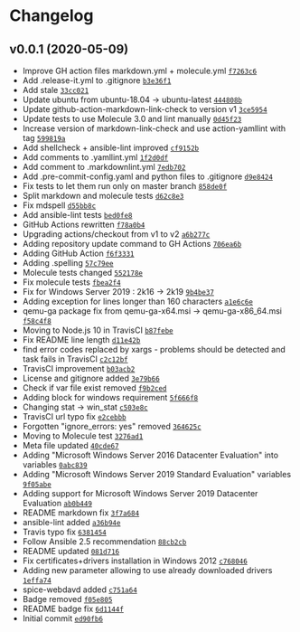 # Changelog

## v0.0.1 (2020-05-09)

- Improve GH action files markdown.yml + molecule.yml [`f7263c6`](https://github.com/ruzickap/ansible-role-virtio-win/commit/f7263c6e12582f6a3d1ee98bd126c1d2f4e9b819)
- Add .release-it.yml to .gitignore [`b3e36f1`](https://github.com/ruzickap/ansible-role-virtio-win/commit/b3e36f10722431306234304e3f34259f4615f627)
- Add stale [`33cc021`](https://github.com/ruzickap/ansible-role-virtio-win/commit/33cc02137f992ba6d6eadb159de95c50f5b21135)
- Update ubuntu from ubuntu-18.04 -&gt; ubuntu-latest [`444808b`](https://github.com/ruzickap/ansible-role-virtio-win/commit/444808bb119055d7c6bed1f2f786d845ac5a5cd1)
- Update github-action-markdown-link-check to version v1 [`3ce5954`](https://github.com/ruzickap/ansible-role-virtio-win/commit/3ce5954fecd5400cb065c0d4430cbec8a1cb8b0f)
- Update tests to use Molecule 3.0 and lint manually [`0d45f23`](https://github.com/ruzickap/ansible-role-virtio-win/commit/0d45f23008480cd75ada16ed52a0c383daec1953)
- Increase version of markdown-link-check and use action-yamllint with tag [`599819a`](https://github.com/ruzickap/ansible-role-virtio-win/commit/599819a89df4cdc0824d63ef62c246eae8628935)
- Add shellcheck + ansible-lint improved [`cf9152b`](https://github.com/ruzickap/ansible-role-virtio-win/commit/cf9152bdac48aba31e8f7a1b5e8a79b8d62b2618)
- Add comments to .yamllint.yml [`1f2d0df`](https://github.com/ruzickap/ansible-role-virtio-win/commit/1f2d0dfb524d54c0eb47939c8d9cf1a249319c24)
- Add comment to .markdownlint.yml [`7edb702`](https://github.com/ruzickap/ansible-role-virtio-win/commit/7edb702c72d1629dc2555d381c48d60bf0ef362b)
- Add .pre-commit-config.yaml and python files to .gitignore [`d9e8424`](https://github.com/ruzickap/ansible-role-virtio-win/commit/d9e84240254f2a975d3119319de1c1af8c47f24e)
- Fix tests to let them run only on master branch [`858de0f`](https://github.com/ruzickap/ansible-role-virtio-win/commit/858de0f85ef636577a8638624ccddc025959ef53)
- Split markdown and molecule tests [`d62c8e3`](https://github.com/ruzickap/ansible-role-virtio-win/commit/d62c8e32910e6a1eb8a509f486b29627b4486e4f)
- Fix mdspell [`d55bb8c`](https://github.com/ruzickap/ansible-role-virtio-win/commit/d55bb8c13023e362aad999d6d877b064e3238bbc)
- Add ansible-lint tests [`bed0fe8`](https://github.com/ruzickap/ansible-role-virtio-win/commit/bed0fe8e919c9bae0ffa5abe6b6cec72764f6f03)
- GitHub Actions rewritten [`f78a0b4`](https://github.com/ruzickap/ansible-role-virtio-win/commit/f78a0b419aeee497f0243a42b5fc5eedddbdb943)
- Upgrading actions/checkout from v1 to v2 [`a6b277c`](https://github.com/ruzickap/ansible-role-virtio-win/commit/a6b277c2f95fee94a84bfaffa6d11c21b3bc00fd)
- Adding repository update command to GH Actions [`706ea6b`](https://github.com/ruzickap/ansible-role-virtio-win/commit/706ea6bda8cd74d2df172787d8cb73c58c229a64)
- Adding GitHub Action [`f6f3331`](https://github.com/ruzickap/ansible-role-virtio-win/commit/f6f33315888ecf54b58eb33652ff122964fd0395)
- Adding .spelling [`57c79ee`](https://github.com/ruzickap/ansible-role-virtio-win/commit/57c79eed95801a3c4d0cc4e673a6d53b440a41d1)
- Molecule tests changed [`552178e`](https://github.com/ruzickap/ansible-role-virtio-win/commit/552178ea2a52558f63c5a878e0ccfac5aff87b68)
- Fix molecule tests [`fbea2f4`](https://github.com/ruzickap/ansible-role-virtio-win/commit/fbea2f475de289fcd5b8d875ba9aa3445bc90279)
- Fix for Windows Server 2019 : 2k16 -&gt; 2k19 [`9b4be37`](https://github.com/ruzickap/ansible-role-virtio-win/commit/9b4be37853fbb626bd10c4714d1f2c615d1650b7)
- Adding exception for lines longer than 160 characters [`a1e6c6e`](https://github.com/ruzickap/ansible-role-virtio-win/commit/a1e6c6e22ccded97189ba62402b2f636c8db0270)
- qemu-ga package fix from qemu-ga-x64.msi -&gt; qemu-ga-x86_64.msi [`f58c4f8`](https://github.com/ruzickap/ansible-role-virtio-win/commit/f58c4f84e732c1773960dbce4c0aa8e40c77d935)
- Moving to Node.js 10 in TravisCI [`b87febe`](https://github.com/ruzickap/ansible-role-virtio-win/commit/b87febe2c4fe8f0396eb03af1ba6077be3828d08)
- Fix README line length [`d11e42b`](https://github.com/ruzickap/ansible-role-virtio-win/commit/d11e42b2ae184521006535fc5869552f2a59a01f)
- find error codes replaced by xargs - problems should be detected and task fails in TravisCI [`c2c12bf`](https://github.com/ruzickap/ansible-role-virtio-win/commit/c2c12bf5b9b479b9a7c664f58cb63e9dc49f7e1e)
- TravisCI improvement [`b03acb2`](https://github.com/ruzickap/ansible-role-virtio-win/commit/b03acb26e42a9cb3782f294ace27af52fe8d2c84)
- License and gitignore added [`3e79b66`](https://github.com/ruzickap/ansible-role-virtio-win/commit/3e79b660ee70d3d51a52927eb31b2f55850b91c0)
- Check if var file exist removed [`f9b2ced`](https://github.com/ruzickap/ansible-role-virtio-win/commit/f9b2cedee92ac22960862ebdfa883b7304f1c9d3)
- Adding block for windows requirement [`5f666f8`](https://github.com/ruzickap/ansible-role-virtio-win/commit/5f666f8afc20747d592f355934ca6b9e2a9f398e)
- Changing stat -&gt; win_stat [`c503e8c`](https://github.com/ruzickap/ansible-role-virtio-win/commit/c503e8ce46cd1bbc11723fe3115cf9f201f0ecbe)
- TravisCI url typo fix [`e2cebbb`](https://github.com/ruzickap/ansible-role-virtio-win/commit/e2cebbb2355c040ac485a42c8bec29ddf7d4c65b)
- Forgotten "ignore_errors: yes" removed [`364625c`](https://github.com/ruzickap/ansible-role-virtio-win/commit/364625ce9af710d917f5d8271235824be08bc429)
- Moving to Molecule test [`3276ad1`](https://github.com/ruzickap/ansible-role-virtio-win/commit/3276ad1a040d8eed34eb18002ba724abe28f96af)
- Meta file updated [`40cde67`](https://github.com/ruzickap/ansible-role-virtio-win/commit/40cde67da1f4705e5d0dd4f401bdd51444bdaf0f)
- Adding "Microsoft Windows Server 2016 Datacenter Evaluation" into variables [`0abc839`](https://github.com/ruzickap/ansible-role-virtio-win/commit/0abc839e9e47751b96c1aa8b8c6fb02fe0a239c0)
- Adding "Microsoft Windows Server 2019 Standard Evaluation" variables [`9f05abe`](https://github.com/ruzickap/ansible-role-virtio-win/commit/9f05abea6dff9b53ba797fdee1bdce8a3193af8b)
- Adding support for Microsoft Windows Server 2019 Datacenter Evaluation [`ab0b449`](https://github.com/ruzickap/ansible-role-virtio-win/commit/ab0b449b6204bd13f6364a29c635bb861ba2b1ee)
- README markdown fix [`3f7a684`](https://github.com/ruzickap/ansible-role-virtio-win/commit/3f7a6844fc20505867b4eabee62dd7b70acb0a5b)
- ansible-lint added [`a36b94e`](https://github.com/ruzickap/ansible-role-virtio-win/commit/a36b94e7a6fd47869c17c56a0374c7b0d622f4fd)
- Travis typo fix [`6381454`](https://github.com/ruzickap/ansible-role-virtio-win/commit/638145439e818e89ee3550e6474cb71cc2460aa6)
- Follow Ansible 2.5 recommendation [`88cb2cb`](https://github.com/ruzickap/ansible-role-virtio-win/commit/88cb2cb7eca1adef5394d72e970a7608cdf98421)
- README updated [`081d716`](https://github.com/ruzickap/ansible-role-virtio-win/commit/081d716f8b4a8a6f27332869a7ffc313c241b652)
- Fix certificates+drivers installation in Windows 2012 [`c768046`](https://github.com/ruzickap/ansible-role-virtio-win/commit/c768046c124a9715e0f42e76dc92d47450d14935)
- Adding new parameter allowing to use already downloaded drivers [`1effa74`](https://github.com/ruzickap/ansible-role-virtio-win/commit/1effa743c0e197fc6070c93d40e57cb3def6739b)
- spice-webdavd added [`c751a64`](https://github.com/ruzickap/ansible-role-virtio-win/commit/c751a64f5431761c0fc48b0ed419afbf2f31652e)
- Badge removed [`f05e805`](https://github.com/ruzickap/ansible-role-virtio-win/commit/f05e80576eb24d52c2e64afeaa52f7fb87f05a00)
- README badge fix [`6d1144f`](https://github.com/ruzickap/ansible-role-virtio-win/commit/6d1144f05f481eb13b7416a2fa3cbda4b7b2ab3a)
- Initial commit [`ed90fb6`](https://github.com/ruzickap/ansible-role-virtio-win/commit/ed90fb6ee2f067b5a4fc60c389f1972e90fb8cea)
